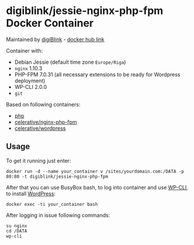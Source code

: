 # digiblink/jessie-nginx-php-fpm Docker Container

Maintained by [digiBlink](http://digiblink.eu) - [docker hub link](https://hub.docker.com/r/digiblink/jessie-nginx-php-fpm/)

Container with:

* Debian Jessie (default time zone `Europe/Riga`)
* `nginx` 1.10.3
* PHP-FPM 7.0.31 (all necessary extensions to be ready for Wordpress deployment)
* WP-CLI 2.0.0
* `git`

Based on following containers:

* [php](https://hub.docker.com/_/php/)
* [celerative/nginx-php-fpm](https://hub.docker.com/r/celerative/nginx-php-fpm/)
* [celerative/wordpress](https://hub.docker.com/r/celerative/wordpress/)

## Usage

To get it running just enter:

`docker run -d --name your_container v /sites/yourdomain.com:/DATA -p 80:80 -t digiblink/jessie-nginx-php-fpm`

After that you can use BusyBox bash, to log into container and use [WP-CLI](http://wp-cli.org), to install [WordPress](https://wordpress.org):

`docker exec -ti your_container bash`

After logging in issue following commands:

```
su nginx
cd /DATA
wp-cli
```
